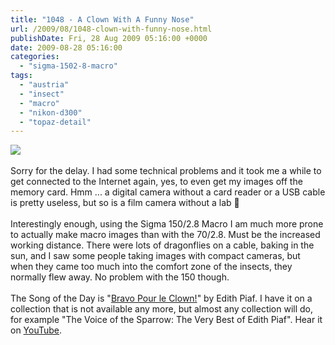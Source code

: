```yaml
---
title: "1048 - A Clown With A Funny Nose"
url: /2009/08/1048-clown-with-funny-nose.html
publishDate: Fri, 28 Aug 2009 05:16:00 +0000
date: 2009-08-28 05:16:00
categories: 
  - "sigma-1502-8-macro"
tags: 
  - "austria"
  - "insect"
  - "macro"
  - "nikon-d300"
  - "topaz-detail"
---
```

<a href="https://d25zfm9zpd7gm5.cloudfront.net/1200x1200/2009/20090826_164859_ps.jpg" target="_blank"><img src="https://d25zfm9zpd7gm5.cloudfront.net/0600x0600/2009/20090826_164859_ps.jpg"/></a><br/><br/>Sorry for the delay. I had some technical problems and it took me a while to get connected to the Internet again, yes, to even get my images off the memory card. Hmm ... a digital camera without a card reader or a USB cable is pretty useless, but so is a film camera without a lab 🙂<br/><br/> Interestingly enough, using the Sigma 150/2.8 Macro I am much more prone to actually make macro images than with the 70/2.8. Must be the increased working distance. There were lots of dragonflies on a cable, baking in the sun, and I saw some people taking images with compact cameras, but when they came too much into the comfort zone of the insects, they normally flew away. No problem with the 150 though.<br/><br/>The Song of the Day is "<a href="http://www.lyricsmode.com/lyrics/e/edith_piaf/bravo_pour_le_clown.html" target="_blank">Bravo Pour le Clown!</a>" by Edith Piaf. I have it on a collection that is not available any more, but almost any collection will do, for example "The Voice of the Sparrow: The Very Best of Edith Piaf". Hear it on <a href="http://www.youtube.com/watch?v=VgrzzA6H-Fw" target="_blank">YouTube</a>.

